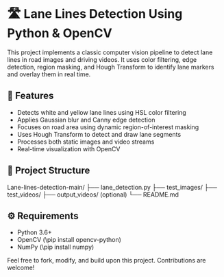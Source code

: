 
# 🛣 Lane Lines Detection Using Python & OpenCV

This project implements a classic computer vision pipeline to detect lane lines in road images and driving videos. It uses color filtering, edge detection, region masking, and Hough Transform to identify lane markers and overlay them in real time.

## 📌 Features

- Detects white and yellow lane lines using HSL color filtering
- Applies Gaussian blur and Canny edge detection
- Focuses on road area using dynamic region-of-interest masking
- Uses Hough Transform to detect and draw lane segments
- Processes both static images and video streams
- Real-time visualization with OpenCV

## 📁 Project Structure


Lane-lines-detection-main/
├── lane_detection.py
├── test_images/
├── test_videos/
├── output_videos/ (optional)
└── README.md


## ⚙ Requirements

- Python 3.6+
- OpenCV (\pip install opencv-python\)
- NumPy (\pip install numpy\)


Feel free to fork, modify, and build upon this project. Contributions are welcome!

